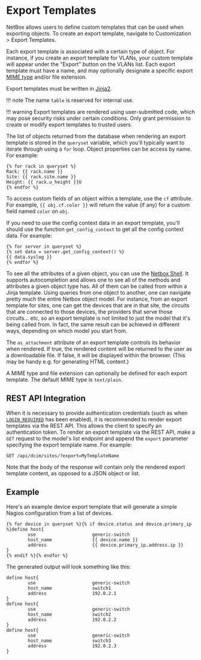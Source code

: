 # Export Templates

NetBox allows users to define custom templates that can be used when exporting objects. To create an export template, navigate to Customization > Export Templates.

Each export template is associated with a certain type of object. For instance, if you create an export template for VLANs, your custom template will appear under the "Export" button on the VLANs list. Each export template must have a name, and may optionally designate a specific export [MIME type](https://developer.mozilla.org/en-US/docs/Web/HTTP/Basics_of_HTTP/MIME_types) and/or file extension.

Export templates must be written in [Jinja2](https://jinja.palletsprojects.com/).

!!! note
    The name `table` is reserved for internal use.

!!! warning
    Export templates are rendered using user-submitted code, which may pose security risks under certain conditions. Only grant permission to create or modify export templates to trusted users.

The list of objects returned from the database when rendering an export template is stored in the `queryset` variable, which you'll typically want to iterate through using a `for` loop. Object properties can be access by name. For example:

```jinja2
{% for rack in queryset %}
Rack: {{ rack.name }}
Site: {{ rack.site.name }}
Height: {{ rack.u_height }}U
{% endfor %}
```

To access custom fields of an object within a template, use the `cf` attribute. For example, `{{ obj.cf.color }}` will return the value (if any) for a custom field named `color` on `obj`.

If you need to use the config context data in an export template, you'll should use the function `get_config_context` to get all the config context data. For example:
```
{% for server in queryset %}
{% set data = server.get_config_context() %}
{{ data.syslog }}
{% endfor %}
```

To see all the attributes of a given object, you can use the [Netbox Shell](../administration/netbox-shell.md). It supports autocompletion and allows one to see all of the methods and attributes a given object type has. All of them can be called from within a Jinja template. Using queries from one object to another, one can navigate pretty much the entire Netbox object model. For instance, from an export template for sites, one can get the devices that are in that site, the circuits that are connected to those devices, the providers that serve those circuits... etc, so an export template is not limited to just the model that it's being called from. In fact, the same result can be achieved in different ways, depending on which model you start from.

The `as_attachment` attribute of an export template controls its behavior when rendered. If true, the rendered content will be returned to the user as a downloadable file. If false, it will be displayed within the browser. (This may be handy e.g. for generating HTML content.)

A MIME type and file extension can optionally be defined for each export template. The default MIME type is `text/plain`.


## REST API Integration

When it is necessary to provide authentication credentials (such as when [`LOGIN_REQUIRED`](../configuration/security.md#login_required) has been enabled), it is recommended to render export templates via the REST API. This allows the client to specify an authentication token. To render an export template via the REST API, make a `GET` request to the model's list endpoint and append the `export` parameter specifying the export template name. For example:

```
GET /api/dcim/sites/?export=MyTemplateName
```

Note that the body of the response will contain only the rendered export template content, as opposed to a JSON object or list.

## Example

Here's an example device export template that will generate a simple Nagios configuration from a list of devices.

```
{% for device in queryset %}{% if device.status and device.primary_ip %}define host{
        use                     generic-switch
        host_name               {{ device.name }}
        address                 {{ device.primary_ip.address.ip }}
}
{% endif %}{% endfor %}
```

The generated output will look something like this:

```
define host{
        use                     generic-switch
        host_name               switch1
        address                 192.0.2.1
}
define host{
        use                     generic-switch
        host_name               switch2
        address                 192.0.2.2
}
define host{
        use                     generic-switch
        host_name               switch3
        address                 192.0.2.3
}
```

